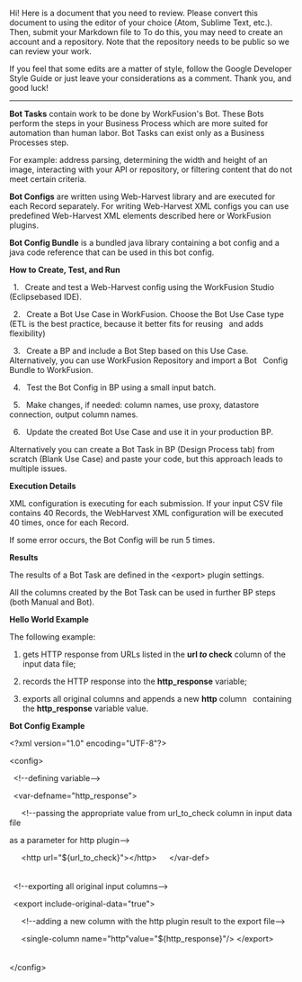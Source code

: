 Hi! Here is a document that you need to review. Please convert this
document to using the editor of your choice (Atom, Sublime Text, etc.).
Then, submit your Markdown file to To do this, you may need to create an
account and a repository. Note that the repository needs to be public so
we can review your work.

If you feel that some edits are a matter of style, follow the Google Developer Style
Guide or just leave your considerations as a comment. Thank you, and good luck!

---------------

**Bot Tasks** contain work to be done by WorkFusion's Bot. These Bots
perform the steps in your Business Process which are more suited for
automation than human labor. Bot Tasks can exist only as a Business
Processes step.

For example: address parsing, determining the width and height of an
image, interacting with your API or repository, or filtering content
that do not meet certain criteria.

**Bot Configs** are written using Web-Harvest library and are executed
for each Record separately. For writing Web-Harvest XML configs you can
use predefined Web-Harvest XML elements described here or WorkFusion
plugins.

**Bot Config Bundle** is a bundled java library containing a bot config
and a java code reference that can be used in this bot config.

**How to Create, Test, and Run**

&ensp;1.&ensp; Create and test a Web-Harvest config using the WorkFusion Studio (Eclipsebased IDE).                                  

&ensp;2.&ensp; Create a Bot Use Case in WorkFusion. Choose the Bot Use Case type
&ensp;(ETL is the best practice, because it better fits for reusing &ensp;and adds
flexibility)

&ensp;3.&ensp; Create a BP and include a Bot Step based on this Use Case.
 &ensp;Alternatively, you can use WorkFusion Repository and import a Bot
 &ensp;Config Bundle to WorkFusion.

&ensp;4.&ensp; Test the Bot Config in BP using a small input batch.

&ensp;5.&ensp; Make changes, if needed: column names, use proxy, datastore
 connection, output column names.

&ensp;6.&ensp; Update the created Bot Use Case and use it in your production BP.

Alternatively you can create a Bot Task in BP (Design Process tab) from
scratch (Blank Use Case) and paste your code, but this approach leads to
multiple issues.

**Execution Details**

XML configuration is executing for each submission. If your input CSV
file contains 40 Records, the WebHarvest XML configuration will be
executed 40 times, once for each Record.

If some error occurs, the Bot Config will be run 5 times.

**Results**

The results of a Bot Task are defined in the \<export\> plugin settings.

All the columns created by the Bot Task can be used in further BP steps
(both Manual and Bot).

**Hello World Example**

The following example:

 1. gets HTTP response from URLs listed in the **url _to_ check** column of the input data file;
                           
 2. records the HTTP response into the **http_response** variable;
 
 3. exports all original columns and appends a new **http** column
 &ensp;containing the **http_response** variable value.

 **Bot Config Example**

\<?xml version=\"1.0\" encoding=\"UTF-8\"?>

<config\>

&ensp;\<!\--defining variable\--\>
>
&ensp;\<var-defname=\"http_response\"\>
>
&ensp;&ensp;&ensp;\<!\--passing the appropriate value from url_to_check column in input data file
>
as a parameter for http plugin\--\>
>
&ensp;&ensp;&ensp;\<http url=\"\${url_to_check}\"\>\</http\> &ensp;&ensp;	\</var-def\>
\
\
\
&ensp;\<!\--exporting all original input columns\--\>
>
&ensp;\<export include-original-data=\"true\"\>
>
&ensp;&ensp;&ensp;\<!\--adding a new column with the http plugin result to the export file\--\>

&ensp;&ensp;&ensp;\<single-column name=\"http\"value=\"\${http_response}\"/\>  \</export\>
\
\
\
</config\>

